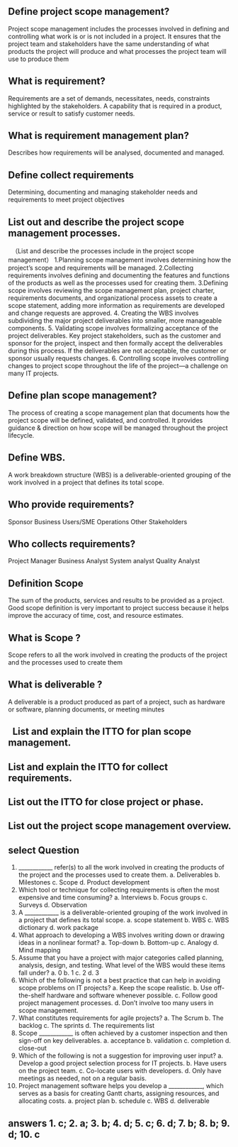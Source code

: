 ## Define project scope management?
Project scope management includes the processes involved in defining and controlling what work is or is not included in a project.
It ensures that the project team and stakeholders have the same understanding of what products the project will produce and what processes the project team will use to produce them
## What is requirement?
Requirements are a set of demands, necessitates, needs, constraints highlighted by
the stakeholders. A capability that is required in a product, service or result to satisfy customer needs.
## What is requirement management plan?
 Describes how requirements will be analysed, documented and managed.
## Define collect requirements
Determining, documenting and managing stakeholder
needs and requirements to meet project objectives
## List out  and describe  the project scope management processes.
  （List and describe the processes include in the project scope management）
1.Planning scope management involves determining how the project’s scope and requirements will be managed.
2.Collecting requirements involves defining and documenting the features and functions of the products as well as the processes used for creating them.
3.Defining scope involves reviewing the scope management plan, project charter, requirements documents, and organizational process assets to create a scope statement, adding more information as requirements are developed and change requests are approved.
4. Creating the WBS involves subdividing the major project deliverables into smaller, more manageable components.
5. Validating scope involves formalizing acceptance of the project deliverables. Key project stakeholders, such as the customer and sponsor for the project, inspect and then formally accept the deliverables during this process. If the deliverables are not acceptable, the customer or sponsor usually requests changes.
6. Controlling scope involves controlling changes to project scope throughout the life of the project—a challenge on many IT projects.

## Define plan scope management?
The process of creating a scope management plan that
documents how the project scope will be defined,
validated, and controlled. It provides guidance & direction on how scope will be managed throughout the project lifecycle.
## Define WBS.
A work breakdown structure (WBS) is a deliverable-oriented grouping of the work involved in a project that defines its total scope.
##  Who provide requirements?
Sponsor
Business
Users/SME
Operations
Other Stakeholders
## Who collects requirements?
Project Manager
Business Analyst
System analyst
Quality Analyst
## Definition Scope 
The sum of the products, services and results to be provided as a project.
Good scope definition is very important to project success because it helps improve the accuracy of time, cost, and resource estimates.
## What is  Scope ?
Scope refers to all the work involved in creating the products of the project and the processes used to create them 
## What is  deliverable ?
A deliverable is a product produced as part of a project, such as hardware or software, planning documents, or meeting minutes


##   List and explain the ITTO for plan scope management.


##  List and explain the ITTO for collect requirements.


##  List out the ITTO for close project or phase.


##  List out the project scope management overview.


## select Question
 1. ____________ refer(s) to all the work involved in creating the products of the project and the processes used to create them. a. Deliverables b. Milestones c. Scope d. Product development 
 2. Which tool or technique for collecting requirements is often the most expensive and time consuming? a. Interviews b. Focus groups c. Surveys d. Observation
 3. A ____________ is a deliverable-oriented grouping of the work involved in a project that defines its total scope. a. scope statement b. WBS c. WBS dictionary d. work package 
 4. What approach to developing a WBS involves writing down or drawing ideas in a nonlinear format? a. Top-down b. Bottom-up c. Analogy d. Mind mapping 
 5. Assume that you have a project with major categories called planning, analysis, design, and testing. What level of the WBS would these items fall under? a. 0 b. 1 c. 2 d. 3 
 6. Which of the following is not a best practice that can help in avoiding scope problems on IT projects? a. Keep the scope realistic. b. Use off-the-shelf hardware and software whenever possible. c. Follow good project management processes. d. Don’t involve too many users in scope management. 
 7. What constitutes requirements for agile projects? a. The Scrum b. The backlog c. The sprints d. The requirements list
 8. Scope ____________ is often achieved by a customer inspection and then sign-off on key deliverables. a. acceptance b. validation c. completion d. close-out 
 9. Which of the following is not a suggestion for improving user input? a. Develop a good project selection process for IT projects. b. Have users on the project team. c. Co-locate users with developers. d. Only have meetings as needed, not on a regular basis. 
 10. Project management software helps you develop a ____________, which serves as a basis for creating Gantt charts, assigning resources, and allocating costs. a. project plan b. schedule c. WBS d. deliverable 
## answers 1. c; 2. a; 3. b; 4. d; 5. c; 6. d; 7. b; 8. b; 9. d; 10. c